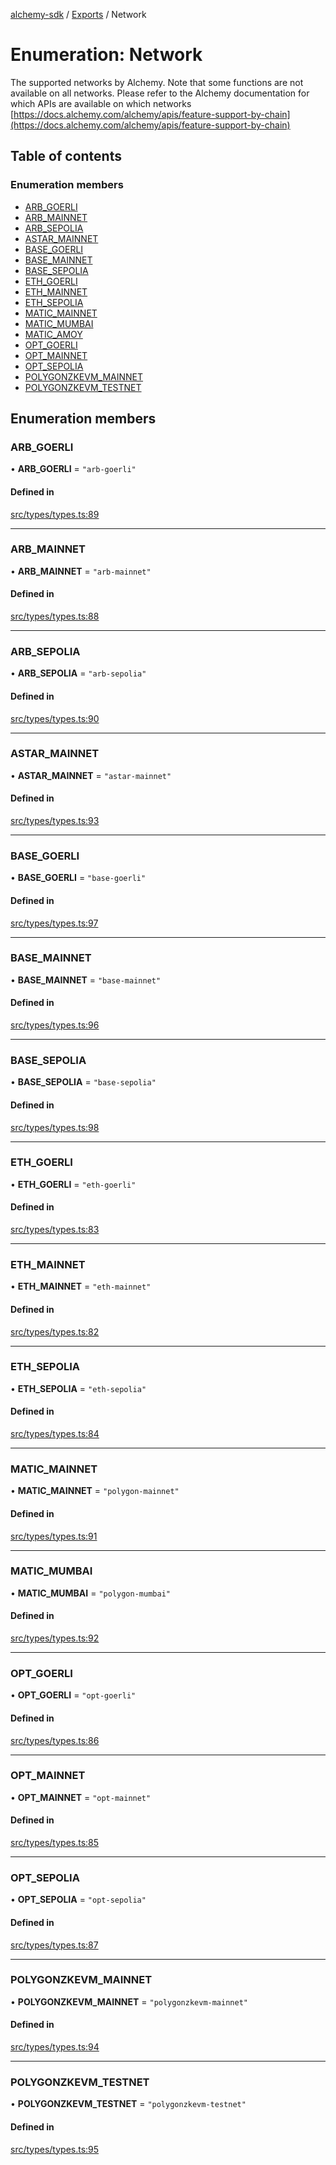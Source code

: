[alchemy-sdk](../README.md) / [Exports](../modules.md) / Network

# Enumeration: Network

The supported networks by Alchemy. Note that some functions are not available
on all networks. Please refer to the Alchemy documentation for which APIs are
available on which networks
[https://docs.alchemy.com/alchemy/apis/feature-support-by-chain](https://docs.alchemy.com/alchemy/apis/feature-support-by-chain)

## Table of contents

### Enumeration members

- [ARB\_GOERLI](Network.md#arb_goerli)
- [ARB\_MAINNET](Network.md#arb_mainnet)
- [ARB\_SEPOLIA](Network.md#arb_sepolia)
- [ASTAR\_MAINNET](Network.md#astar_mainnet)
- [BASE\_GOERLI](Network.md#base_goerli)
- [BASE\_MAINNET](Network.md#base_mainnet)
- [BASE\_SEPOLIA](Network.md#base_sepolia)
- [ETH\_GOERLI](Network.md#eth_goerli)
- [ETH\_MAINNET](Network.md#eth_mainnet)
- [ETH\_SEPOLIA](Network.md#eth_sepolia)
- [MATIC\_MAINNET](Network.md#matic_mainnet)
- [MATIC\_MUMBAI](Network.md#matic_mumbai)
- [MATIC\_AMOY](Network.md#matic_amoy)
- [OPT\_GOERLI](Network.md#opt_goerli)
- [OPT\_MAINNET](Network.md#opt_mainnet)
- [OPT\_SEPOLIA](Network.md#opt_sepolia)
- [POLYGONZKEVM\_MAINNET](Network.md#polygonzkevm_mainnet)
- [POLYGONZKEVM\_TESTNET](Network.md#polygonzkevm_testnet)

## Enumeration members

### ARB\_GOERLI

• **ARB\_GOERLI** = `"arb-goerli"`

#### Defined in

[src/types/types.ts:89](https://github.com/alchemyplatform/alchemy-sdk-js/blob/70f9997/src/types/types.ts#L89)

___

### ARB\_MAINNET

• **ARB\_MAINNET** = `"arb-mainnet"`

#### Defined in

[src/types/types.ts:88](https://github.com/alchemyplatform/alchemy-sdk-js/blob/70f9997/src/types/types.ts#L88)

___

### ARB\_SEPOLIA

• **ARB\_SEPOLIA** = `"arb-sepolia"`

#### Defined in

[src/types/types.ts:90](https://github.com/alchemyplatform/alchemy-sdk-js/blob/70f9997/src/types/types.ts#L90)

___

### ASTAR\_MAINNET

• **ASTAR\_MAINNET** = `"astar-mainnet"`

#### Defined in

[src/types/types.ts:93](https://github.com/alchemyplatform/alchemy-sdk-js/blob/70f9997/src/types/types.ts#L93)

___

### BASE\_GOERLI

• **BASE\_GOERLI** = `"base-goerli"`

#### Defined in

[src/types/types.ts:97](https://github.com/alchemyplatform/alchemy-sdk-js/blob/70f9997/src/types/types.ts#L97)

___

### BASE\_MAINNET

• **BASE\_MAINNET** = `"base-mainnet"`

#### Defined in

[src/types/types.ts:96](https://github.com/alchemyplatform/alchemy-sdk-js/blob/70f9997/src/types/types.ts#L96)

___

### BASE\_SEPOLIA

• **BASE\_SEPOLIA** = `"base-sepolia"`

#### Defined in

[src/types/types.ts:98](https://github.com/alchemyplatform/alchemy-sdk-js/blob/70f9997/src/types/types.ts#L98)

___

### ETH\_GOERLI

• **ETH\_GOERLI** = `"eth-goerli"`

#### Defined in

[src/types/types.ts:83](https://github.com/alchemyplatform/alchemy-sdk-js/blob/70f9997/src/types/types.ts#L83)

___

### ETH\_MAINNET

• **ETH\_MAINNET** = `"eth-mainnet"`

#### Defined in

[src/types/types.ts:82](https://github.com/alchemyplatform/alchemy-sdk-js/blob/70f9997/src/types/types.ts#L82)

___

### ETH\_SEPOLIA

• **ETH\_SEPOLIA** = `"eth-sepolia"`

#### Defined in

[src/types/types.ts:84](https://github.com/alchemyplatform/alchemy-sdk-js/blob/70f9997/src/types/types.ts#L84)

___

### MATIC\_MAINNET

• **MATIC\_MAINNET** = `"polygon-mainnet"`

#### Defined in

[src/types/types.ts:91](https://github.com/alchemyplatform/alchemy-sdk-js/blob/70f9997/src/types/types.ts#L91)

___

### MATIC\_MUMBAI

• **MATIC\_MUMBAI** = `"polygon-mumbai"`

#### Defined in

[src/types/types.ts:92](https://github.com/alchemyplatform/alchemy-sdk-js/blob/70f9997/src/types/types.ts#L92)

___

### OPT\_GOERLI

• **OPT\_GOERLI** = `"opt-goerli"`

#### Defined in

[src/types/types.ts:86](https://github.com/alchemyplatform/alchemy-sdk-js/blob/70f9997/src/types/types.ts#L86)

___

### OPT\_MAINNET

• **OPT\_MAINNET** = `"opt-mainnet"`

#### Defined in

[src/types/types.ts:85](https://github.com/alchemyplatform/alchemy-sdk-js/blob/70f9997/src/types/types.ts#L85)

___

### OPT\_SEPOLIA

• **OPT\_SEPOLIA** = `"opt-sepolia"`

#### Defined in

[src/types/types.ts:87](https://github.com/alchemyplatform/alchemy-sdk-js/blob/70f9997/src/types/types.ts#L87)

___

### POLYGONZKEVM\_MAINNET

• **POLYGONZKEVM\_MAINNET** = `"polygonzkevm-mainnet"`

#### Defined in

[src/types/types.ts:94](https://github.com/alchemyplatform/alchemy-sdk-js/blob/70f9997/src/types/types.ts#L94)

___

### POLYGONZKEVM\_TESTNET

• **POLYGONZKEVM\_TESTNET** = `"polygonzkevm-testnet"`

#### Defined in

[src/types/types.ts:95](https://github.com/alchemyplatform/alchemy-sdk-js/blob/70f9997/src/types/types.ts#L95)
